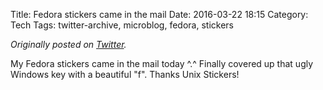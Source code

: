 Title: Fedora stickers came in the mail
Date: 2016-03-22 18:15
Category: Tech
Tags: twitter-archive, microblog, fedora, stickers

_Originally posted on [Twitter](https://web.archive.org/web/https://twitter.com/legoktm/status/712342012142292994)._

My Fedora stickers came in the mail today ^.^ Finally covered up that ugly Windows key with a beautiful "f". Thanks Unix Stickers!
